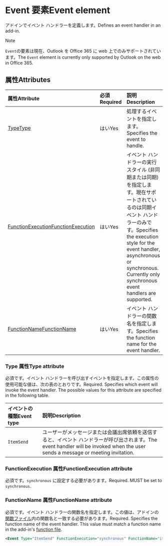 # <a name="event-element"></a><span data-ttu-id="854b5-101">Event 要素</span><span class="sxs-lookup"><span data-stu-id="854b5-101">Event element</span></span>

<span data-ttu-id="854b5-102">アドインでイベント ハンドラーを定義します。</span><span class="sxs-lookup"><span data-stu-id="854b5-102">Defines an event handler in an add-in.</span></span>

> [!NOTE] 
> <span data-ttu-id="854b5-103">`Event`の要素は現在、Outlook を Office 365 に web 上でのみサポートされています。</span><span class="sxs-lookup"><span data-stu-id="854b5-103">The `Event` element is currently only supported by Outlook on the web in Office 365.</span></span>

## <a name="attributes"></a><span data-ttu-id="854b5-104">属性</span><span class="sxs-lookup"><span data-stu-id="854b5-104">Attributes</span></span>

|  <span data-ttu-id="854b5-105">属性</span><span class="sxs-lookup"><span data-stu-id="854b5-105">Attribute</span></span>  |  <span data-ttu-id="854b5-106">必須</span><span class="sxs-lookup"><span data-stu-id="854b5-106">Required</span></span>  |  <span data-ttu-id="854b5-107">説明</span><span class="sxs-lookup"><span data-stu-id="854b5-107">Description</span></span>  |
|:-----|:-----|:-----|
|  [<span data-ttu-id="854b5-108">Type</span><span class="sxs-lookup"><span data-stu-id="854b5-108">Type</span></span>](#type-attribute)  |  <span data-ttu-id="854b5-109">はい</span><span class="sxs-lookup"><span data-stu-id="854b5-109">Yes</span></span>  | <span data-ttu-id="854b5-110">処理するイベントを指定します。</span><span class="sxs-lookup"><span data-stu-id="854b5-110">Specifies the event to handle.</span></span> |
|  [<span data-ttu-id="854b5-111">FunctionExecution</span><span class="sxs-lookup"><span data-stu-id="854b5-111">FunctionExecution</span></span>](#functionexecution-attribute)  |  <span data-ttu-id="854b5-112">はい</span><span class="sxs-lookup"><span data-stu-id="854b5-112">Yes</span></span>  | <span data-ttu-id="854b5-p101">イベント ハンドラーの実行スタイル (非同期または同期) を指定します。現在サポートされているのは同期イベント ハンドラーのみです。</span><span class="sxs-lookup"><span data-stu-id="854b5-p101">Specifies the execution style for the event handler, asynchronous or synchronous. Currently only synchronous event handlers are supported.</span></span> |
|  [<span data-ttu-id="854b5-115">FunctionName</span><span class="sxs-lookup"><span data-stu-id="854b5-115">FunctionName</span></span>](#functionname-attribute)  |  <span data-ttu-id="854b5-116">はい</span><span class="sxs-lookup"><span data-stu-id="854b5-116">Yes</span></span>  | <span data-ttu-id="854b5-117">イベント ハンドラーの関数名を指定します。</span><span class="sxs-lookup"><span data-stu-id="854b5-117">Specifies the function name for the event handler.</span></span> |

### <a name="type-attribute"></a><span data-ttu-id="854b5-118">Type 属性</span><span class="sxs-lookup"><span data-stu-id="854b5-118">Type attribute</span></span>

<span data-ttu-id="854b5-p102">必須です。イベント ハンドラーを呼び出すイベントを指定します。この属性の使用可能な値は、次の表のとおりです。</span><span class="sxs-lookup"><span data-stu-id="854b5-p102">Required. Specifies which event will invoke the event handler. The possible values for this attribute are specified in the following table.</span></span>

|  <span data-ttu-id="854b5-122">イベントの種類</span><span class="sxs-lookup"><span data-stu-id="854b5-122">Event type</span></span>  |  <span data-ttu-id="854b5-123">説明</span><span class="sxs-lookup"><span data-stu-id="854b5-123">Description</span></span>  |
|:-----|:-----|
|  `ItemSend`  |  <span data-ttu-id="854b5-124">ユーザーがメッセージまたは会議出席依頼を送信すると、イベント ハンドラーが呼び出されます。</span><span class="sxs-lookup"><span data-stu-id="854b5-124">The event handler will be invoked when the user sends a message or meeting invitation.</span></span>  |

### <a name="functionexecution-attribute"></a><span data-ttu-id="854b5-125">FunctionExecution 属性</span><span class="sxs-lookup"><span data-stu-id="854b5-125">FunctionExecution attribute</span></span>

<span data-ttu-id="854b5-p103">必須です。`synchronous` に設定する必要があります。</span><span class="sxs-lookup"><span data-stu-id="854b5-p103">Required. MUST be set to `synchronous`.</span></span>

### <a name="functionname-attribute"></a><span data-ttu-id="854b5-128">FunctionName 属性</span><span class="sxs-lookup"><span data-stu-id="854b5-128">FunctionName attribute</span></span>

<span data-ttu-id="854b5-p104">必須です。イベント ハンドラーの関数名を指定します。この値は、アドインの[関数ファイル](functionfile.md)内の関数名と一致する必要があります。</span><span class="sxs-lookup"><span data-stu-id="854b5-p104">Required. Specifies the function name of the event handler. This value must match a function name in the add-in's [function file](functionfile.md).</span></span>

```xml
<Event Type="ItemSend" FunctionExecution="synchronous" FunctionName="itemSendHandler" /> 
```